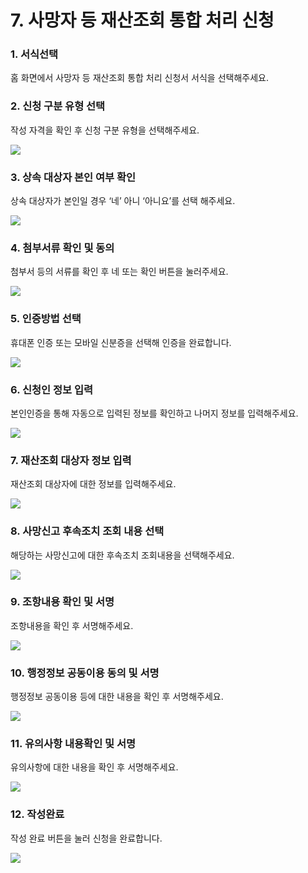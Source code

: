 # 7. 사망자 등 재산조회 통합 처리 신청

### 1. 서식선택

홈 화면에서 사망자 등 재산조회 통합 처리 신청서 서식을 선택해주세요.

### 2. 신청 구분 유형 선택

작성 자격을 확인 후 신청 구분 유형을 선택해주세요.

![](<../../.gitbook/assets/7. 사망자 재산조회\_신청구분.png>)

### 3. 상속 대상자 본인 여부 확인

상속 대상자가 본인일 경우 ‘네’ 아니 ‘아니요’를 선택 해주세요.

![](<../../.gitbook/assets/23.사망자 재산조회\_상속인 본인선택.png>)

### 4. 첨부서류 확인 및 동의

첨부서 등의 서류를 확인 후 네 또는 확인 버튼을 눌러주세요.

![](<../../.gitbook/assets/23.사망자 재산조회\_첨부서류 확인.png>)

### 5. 인증방법 선택

휴대폰 인증 또는 모바일 신분증을 선택해 인증을 완료합니다.

![](<../../.gitbook/assets/공통\_인증방법 선택.png>)

### 6. 신청인 정보 입력

본인인증을 통해 자동으로 입력된 정보를 확인하고 나머지 정보를 입력해주세요.

![](<../../.gitbook/assets/7.사망자 재산조회\_신청인 정보.png>)

### 7. 재산조회 대상자 정보 입력

재산조회 대상자에 대한 정보를 입력해주세요.

![](<../../.gitbook/assets/7.사망자 재산조회\_재산조회대상자 정보입력.png>)

### 8. 사망신고 후속조치 조회 내용 선택

해당하는 사망신고에 대한 후속조치 조회내용을 선택해주세요.&#x20;

![](<../../.gitbook/assets/7.사망자 재산조회\_후속조치 조회내용.png>)

### 9. 조항내용 확인 및 서명

조항내용을 확인 후 서명해주세요.&#x20;

![](<../../.gitbook/assets/7.사망자 재산조회\_조항내용.png>)

### 10. 행정정보 공동이용 동의 및 서명

행정정보 공동이용 등에 대한 내용을 확인 후 서명해주세요.

![](<../../.gitbook/assets/7.사망자 재산조회\_행정정보 공동이용.png>)

### 11. 유의사항 내용확인 및 서명

유의사항에 대한 내용을 확인 후 서명해주세요.

![](<../../.gitbook/assets/7.사망자 재산조회\_유의사항.png>)

### 12. 작성완료

작성 완료 버튼을 눌러 신청을 완료합니다.

![](<../../.gitbook/assets/공통\_서류 작성이 끝났습니다.png>)
